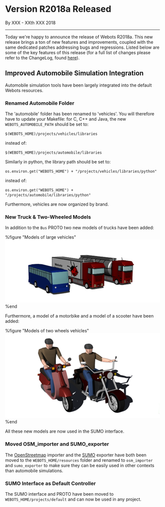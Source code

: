 # Version R2018a Released

<p id="publish-data">By XXX - XXth XXX 2018</p>

---

Today we're happy to announce the release of Webots R2018a. This new release brings a ton of new features and improvements, coupled with the same dedicated patches addressing bugs and regressions. Listed below are some of the key features of this release (for a full list of changes please refer to the ChangeLog, found [here](https://www.cyberbotics.com/dvd/common/doc/webots/ChangeLog.html)).


## Improved Automobile Simulation Integration

Automobile simulation tools have been largely integrated into the default Webots resources.

### Renamed Automobile Folder

The 'automobile' folder has been renamed to 'vehicles'.
You will therefore have to update your Makefile: for C, C++ and Java, the new `WEBOTS_AUTOMOBILE_PATH` should be set to:
```
$(WEBOTS_HOME)/projects/vehicles/libraries
```
instead of:
```
$(WEBOTS_HOME)/projects/automobile/libraries
```

Similarly in python, the library path should be set to:
```
os.environ.get("WEBOTS_HOME") + "/projects/vehicles/libraries/python"
```
instead of:
```
os.environ.get("WEBOTS_HOME") + "/projects/automobile/libraries/python"
```

Furthermore, vehicles are now organized by brand.

### New Truck & Two-Wheeled Models

In addition to the `Bus` PROTO two new models of trucks have been added:

%figure "Models of large vehicles"
![large vehicles](images/large_vehicles.png)
%end

Furthermore, a model of a motorbike and a model of a scooter have been added:

%figure "Models of two wheels vehicles"
![two wheels](images/two_wheels.png)
%end

All these new models are now used in the SUMO interface.

### Moved OSM\_importer and SUMO\_exporter

The [OpenStreetmap](https://www.openstreetmap.org) importer and the [SUMO](http://sumo.dlr.de/wiki/Simulation_of_Urban_MObility_-_Wiki) exporter have both been moved to the `WEBOTS_HOME/resources` folder and renamed to `osm_importer` and `sumo_exporter` to make sure they can be easily used in other contexts than automobile simulations.

### SUMO Interface as Default Controller

The SUMO interface and PROTO have been moved to `WEBOTS_HOME/projects/default` and can now be used in any project.
